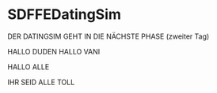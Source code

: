 # SDFFEDatingSim
DER DATINGSIM GEHT IN DIE NÄCHSTE PHASE (zweiter Tag)

HALLO DUDEN 
HALLO VANI

HALLO ALLE

IHR SEID ALLE TOLL
